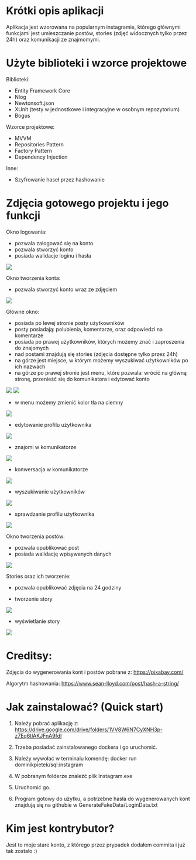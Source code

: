 ﻿# Krótki opis aplikacji

Aplikacja jest wzorowana na popularnym instagramie, którego głównymi funkcjami jest umieszczanie postów, stories (zdjęć widocznych tylko przez 24h) oraz komunikacji ze znajmomymi.


# Użyte biblioteki i wzorce projektowe

Biblioteki:
- Entity Framework Core
- Nlog
- Newtonsoft.json
- XUnit (testy w jednostkowe i integracyjne w osobnym repozytorium)
- Bogus

Wzorce projektowe:
- MVVM
- Repositories Pattern
- Factory Pattern
- Dependency Injection

Inne:
- Szyfrowanie haseł przez hashowanie


# Zdjęcia gotowego projektu i jego funkcji

Okno logowania:
- pozwala zalogować się na konto
- pozwala stworzyć konto
- posiada walidacje loginu i hasła

<img src="ReadmePhotos/login.png"/>

Okno tworzenia konta:
- pozwala stworzyć konto wraz ze zdjęciem

<img src="ReadmePhotos/createAccount.png"/>

Główne okno:
- posiada po lewej stronie posty użytkowników
- posty posiadają: polubienia, komentarze, oraz odpowiedzi na komentarze
- posiada po prawej użytkowników, których możemy znać i zaproszenia do znajomych
- nad postami znajdują się stories (zdjęcia dostępne tylko przez 24h)
- na górze jest miejsce, w którym możemy wyszukiwać użytkowników po ich nazwach
- na górze po prawej stronie jest menu, które pozwala: wrócić na główną stronę, przenieść się do komunikatora i edytować konto

<img src="ReadmePhotos/feed.png"/>

<img src="ReadmePhotos/feedDown.png"/>

- w menu możemy zmienić kolor tła na ciemny

<img src="ReadmePhotos/darkModeProfile.png"/>

- edytowanie profilu użytkownika

<img src="ReadmePhotos/editProfile.png"/>

- znajomi w komunikatorze

<img src="ReadmePhotos/friends.png"/>

- konwersacja w komunikatorze

<img src="ReadmePhotos/messenger.png"/>

- wyszukiwanie użytkowników

<img src="ReadmePhotos/searchFriends.png"/>

- sprawdzanie profilu użytkownika

<img src="ReadmePhotos/userProfile.png"/>

Okno tworzenia postów:
- pozwala opublikować post
- posiada walidację wpisywanych danych

<img src="ReadmePhotos/createPost.png"/>

Stories oraz ich tworzenie:
- pozwala opublikować zdjęcia na 24 godziny

- tworzenie story

<img src="ReadmePhotos/createStory.png"/>

- wyświetlanie story

<img src="ReadmePhotos/story.png"/>


# Creditsy:

Zdjęcia do wygenerowania kont i postów pobrane z:
https://pixabay.com/

Algorytm hashowania:
https://www.sean-lloyd.com/post/hash-a-string/


# Jak zainstalować? (Quick start)

1. Należy pobrać aplikację z: https://drive.google.com/drive/folders/1VV8W6N7CyXNH3p-z7Eq6tlAKJFnA9fdI

2. Trzeba posiadać zainstalowanego dockera i go uruchomić.

3. Należy wywołać w terminalu komendę: docker run dominikpietek/sql:instagram

4. W pobranym folderze znaleźć plik Instagram.exe

5. Uruchomić go.

6. Program gotowy do użytku, a potrzebne hasła do wygenerowanych kont znajdują się na githubie w GenerateFakeData/LoginData.txt


# Kim jest kontrybutor?

Jest to moje stare konto, z którego przez prypadek dodałem commita i już tak zostało :)